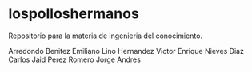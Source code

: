 # lospolloshermanos
Repositorio para la materia de ingenieria del conocimiento.

Arredondo Benitez Emiliano
Lino Hernandez Victor Enrique
Nieves Diaz Carlos Jaid
Perez Romero Jorge Andres

